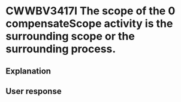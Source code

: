 # CWWBV3417I The scope of the 0 compensateScope activity is the surrounding scope or the surrounding process.

## Explanation

## User response